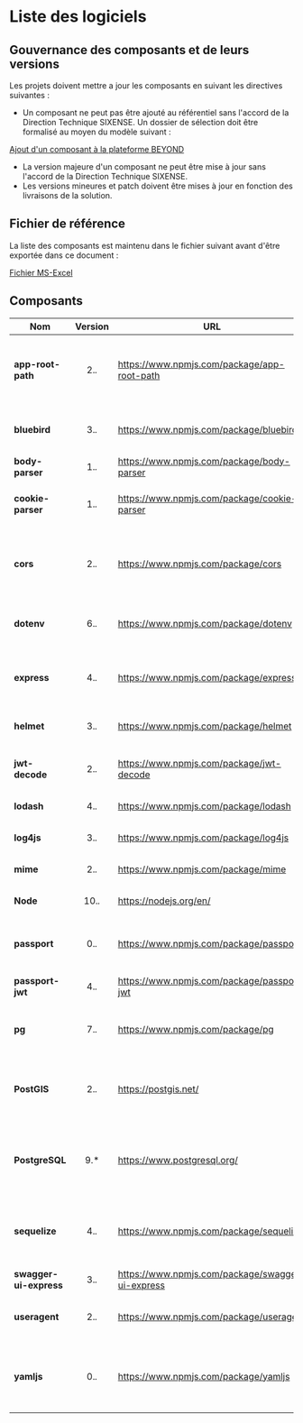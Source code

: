 # Liste des logiciels

## Gouvernance des composants et de leurs versions

Les projets doivent mettre a jour les composants en suivant les directives suivantes :

- Un composant ne peut pas être ajouté au référentiel sans l'accord de la Direction Technique SIXENSE.  Un dossier de sélection doit être formalisé au moyen du modèle suivant :

[Ajout d'un composant à la plateforme BEYOND](https://bitbucket.org/sxdibm/byd-all-documentation/src/master/00.Qualite/01.PlanQualiteTechnique/modeles-document/ajout-cots/01.cots-selection.md)

- La version majeure d'un composant ne peut être mise à jour sans l'accord de la Direction Technique SIXENSE.
- Les versions mineures et patch doivent être mises à jour en fonction des livraisons de la solution.

## Fichier de référence

La liste des composants est maintenu dans le fichier suivant avant d'être exportée dans ce document :

[Fichier MS-Excel](https://bitbucket.org/sxdibm/byd-all-documentation/src/master/01.byd-DataFactory/1.ArchitectureDossier/artifacts/02.cots-list/BYD-DF_COTSLists_v01.00.xlsx)

## Composants

|**Nom**|Version|URL|Licence|Description|
|---|:---:|---|:---:|---|
|**app-root-path**|2.*.*|https://www.npmjs.com/package/app-root-path|MIT|This simple module helps you access your application's root path from anywhere in the application without resorting to relative paths like require("../../path").|
|**bluebird**|3.*.*|https://www.npmjs.com/package/bluebird|MIT|Bluebird is a fully featured promise library with focus on innovative features and performance|
|**body-parser**|1.*.*|https://www.npmjs.com/package/body-parser|MIT|Node.js body parsing middleware.|
|**cookie-parser**|1.*.*|https://www.npmjs.com/package/cookie-parser|MIT|Parse Cookie header and populate req.cookies with an object keyed by the cookie names.|
|**cors**|2.*.*|https://www.npmjs.com/package/cors|MIT|CORS is a node.js package for providing a Connect/Express middleware that can be used to enable CORS with various options.|
|**dotenv**|6.*.*|https://www.npmjs.com/package/dotenv|BSD-2-Clause|Dotenv is a zero-dependency module that loads environment variables from a .env file into process.env|
|**express**|4.*.*|https://www.npmjs.com/package/express|MIT|Express.js, or simply Express, is a web application framework for Node.js, released as free and open-source software under the MIT License.|
|**helmet**|3.*.*|https://www.npmjs.com/package/helmet|MIT|Helmet helps you secure your Express apps by setting various HTTP headers.|
|**jwt-decode**|2.*.*|https://www.npmjs.com/package/jwt-decode|MIT|jwt-decode is a small browser library that helps decoding JWTs token which are Base64Url encoded.|
|**lodash**|4.*.*|https://www.npmjs.com/package/lodash|MIT|The Lodash library exported as Node.js modules.|
|**log4js**|3.*.*|https://www.npmjs.com/package/log4js|MIT|This is a conversion of the log4js framework to work with node|
|**mime**|2.*.*|https://www.npmjs.com/package/mime|MIT|A comprehensive, compact MIME type module.|
|**Node**|10.*.*|https://nodejs.org/en/|MIT|Node.js is a JavaScript runtime built on Chrome's V8 JavaScript engine.|
|**passport**|0.*.*|https://www.npmjs.com/package/passport|MIT|Passport's sole purpose is to authenticate requests, which it does through an extensible set of plugins known as strategies.|
|**passport-jwt**|4.*.*|https://www.npmjs.com/package/passport-jwt|MIT|A Passport strategy for authenticating with a JSON Web Token.|
|**pg**|7.*.*|https://www.npmjs.com/package/pg|MIT|Non-blocking PostgreSQL client for Node.js. Pure JavaScript and optional native libpq bindings.|
|**PostGIS**|2.*.*|https://postgis.net/|GPLv2|PostGIS is a spatial database extender for PostgreSQL object-relational database. It adds support for geographic objects allowing location queries to be run in SQL.|
|**PostgreSQL**|9.*|https://www.postgresql.org/|PostgreSQL License|PostgreSQL, is an object-relational database management system (ORDBMS) with an emphasis on extensibility and standards compliance|
|**sequelize**|4.*.*|https://www.npmjs.com/package/sequelize|MIT|Sequelize is a promise-based Node.js ORM for Postgres, MySQL, SQLite and Microsoft SQL Server. It features solid transaction support, relations, read replication and more.|
|**swagger-ui-express**|3.*.*|https://www.npmjs.com/package/swagger-ui-express|MIT|API documentation generator|
|**useragent**|2.*.*|https://www.npmjs.com/package/useragent|MIT|Useragent originated as port of browserscope.org's user agent parser project also known as ua-parser.|
|**yamljs**|0.*.*|https://www.npmjs.com/package/yamljs|MIT|Standalone JavaScript YAML 1.2 Parser & Encoder. Works under node.js and all major browsers. Also brings command line YAML/JSON conversion tools.|